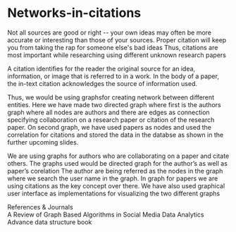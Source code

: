 # Networks-in-citations

Not all sources are good or right -- your own ideas may often be more accurate or interesting than those of your sources. Proper citation will keep you from taking the rap for someone else's bad ideas
Thus, citations are most important while researching using different unknown  research papers

A citation identifies for the reader the original source for an idea, information, or image that is referred to in a work. In the body of a paper, the in-text citation acknowledges the source of information used. 

Thus, we would be using graphsfor creating network between different entities. Here we have made two directed graph where first is the authors graph where all nodes are authors and there are edges as connection specifying collaboration on a research paper or citation of the research paper. 
On second graph, we have used papers as nodes and used the correlation for citations and stored the data in the databse as shown in the further upcoming slides.


We are using graphs for authors who are collaborating on a paper and citate others. 
The graphs used would be directed graph for the author’s as well as paper’s corelation
The author are being referred as the nodes in the graph where we 
search the user name in the graph.
In graph for papers we are using citations as the key concept over there.
We have also used graphical user interface as implementations for visualizing the two different graphs


References & Journals\
A Review of Graph Based Algorithms in Social Media Data Analytics\
Advance data structure book







